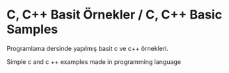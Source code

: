 # C, C++ Basit Örnekler / C, C++ Basic Samples

Programlama dersinde yapılmış basit c ve c++ örnekleri.

Simple c and c ++ examples made in programming language

